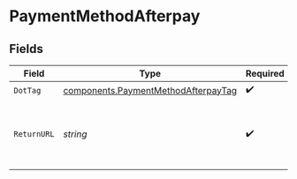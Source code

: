 # PaymentMethodAfterpay


## Fields

| Field                                                                                      | Type                                                                                       | Required                                                                                   | Description                                                                                | Example                                                                                    |
| ------------------------------------------------------------------------------------------ | ------------------------------------------------------------------------------------------ | ------------------------------------------------------------------------------------------ | ------------------------------------------------------------------------------------------ | ------------------------------------------------------------------------------------------ |
| `DotTag`                                                                                   | [components.PaymentMethodAfterpayTag](../../models/components/paymentmethodafterpaytag.md) | :heavy_check_mark:                                                                         | N/A                                                                                        | afterpay                                                                                   |
| `ReturnURL`                                                                                | *string*                                                                                   | :heavy_check_mark:                                                                         | Return URL to return to after payment completion in Afterpay.                              | www.example.com/handle_afterpay_success                                                    |